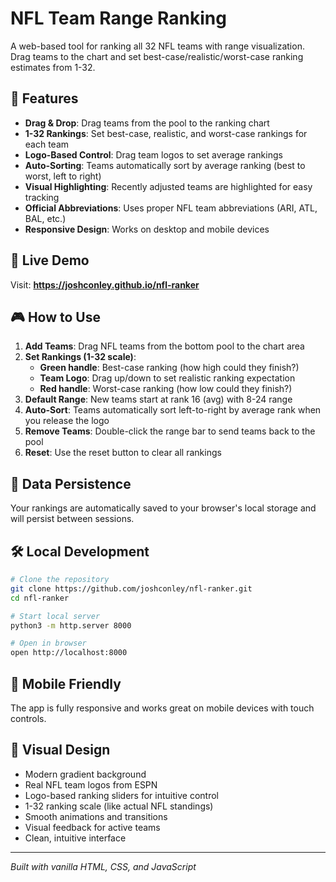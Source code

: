 # NFL Team Range Ranking

A web-based tool for ranking all 32 NFL teams with range visualization. Drag teams to the chart and set best-case/realistic/worst-case ranking estimates from 1-32.

## 🏈 Features

- **Drag & Drop**: Drag teams from the pool to the ranking chart
- **1-32 Rankings**: Set best-case, realistic, and worst-case rankings for each team
- **Logo-Based Control**: Drag team logos to set average rankings
- **Auto-Sorting**: Teams automatically sort by average ranking (best to worst, left to right)
- **Visual Highlighting**: Recently adjusted teams are highlighted for easy tracking
- **Official Abbreviations**: Uses proper NFL team abbreviations (ARI, ATL, BAL, etc.)
- **Responsive Design**: Works on desktop and mobile devices

## 🚀 Live Demo

Visit: **https://joshconley.github.io/nfl-ranker**

## 🎮 How to Use

1. **Add Teams**: Drag NFL teams from the bottom pool to the chart area
2. **Set Rankings (1-32 scale)**:
   - **Green handle**: Best-case ranking (how high could they finish?)
   - **Team Logo**: Drag up/down to set realistic ranking expectation  
   - **Red handle**: Worst-case ranking (how low could they finish?)
3. **Default Range**: New teams start at rank 16 (avg) with 8-24 range
4. **Auto-Sort**: Teams automatically sort left-to-right by average rank when you release the logo
5. **Remove Teams**: Double-click the range bar to send teams back to the pool
6. **Reset**: Use the reset button to clear all rankings

## 💾 Data Persistence

Your rankings are automatically saved to your browser's local storage and will persist between sessions.

## 🛠️ Local Development

```bash
# Clone the repository
git clone https://github.com/joshconley/nfl-ranker.git
cd nfl-ranker

# Start local server
python3 -m http.server 8000

# Open in browser
open http://localhost:8000
```

## 📱 Mobile Friendly

The app is fully responsive and works great on mobile devices with touch controls.

## 🎨 Visual Design

- Modern gradient background
- Real NFL team logos from ESPN
- Logo-based ranking sliders for intuitive control
- 1-32 ranking scale (like actual NFL standings)
- Smooth animations and transitions
- Visual feedback for active teams
- Clean, intuitive interface

---

*Built with vanilla HTML, CSS, and JavaScript*